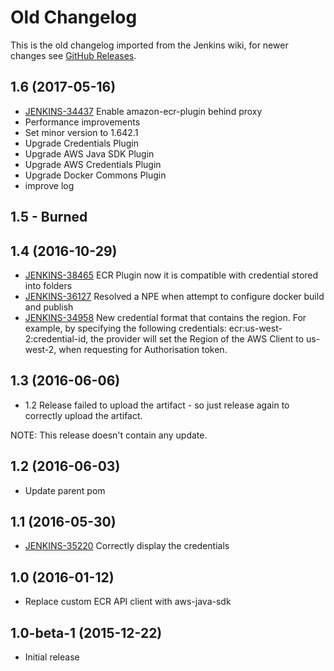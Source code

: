 # Old Changelog

This is the old changelog imported from the Jenkins wiki, for newer changes see
[GitHub Releases](https://github.com/jenkinsci/amazon-ecr-plugin/releases).

## 1.6 (2017-05-16)

- [JENKINS-34437](https://issues.jenkins-ci.org/browse/JENKINS-34437) Enable
  amazon-ecr-plugin behind proxy
- Performance improvements
- Set minor version to 1.642.1
- Upgrade Credentials Plugin
- Upgrade AWS Java SDK Plugin
- Upgrade AWS Credentials Plugin
- Upgrade Docker Commons Plugin
- improve log

## 1.5 - Burned

## 1.4 (2016-10-29)

- [JENKINS-38465](https://issues.jenkins-ci.org/browse/JENKINS-38465) ECR
  Plugin now it is compatible with credential stored into folders
- [JENKINS-36127](https://issues.jenkins-ci.org/browse/JENKINS-36127) Resolved
  a NPE when attempt to configure docker build and publish
- [JENKINS-34958](https://issues.jenkins-ci.org/browse/JENKINS-34958) New
  credential format that contains the region. For example, by specifying the
  following credentials: ecr:us-west-2:credential-id, the provider will set the
  Region of the AWS Client to us-west-2, when requesting for Authorisation
  token.

## 1.3 (2016-06-06)

- 1.2 Release failed to upload the artifact - so just release again to
  correctly upload the artifact.

NOTE: This release doesn't contain any update.

## 1.2 (2016-06-03)

- Update parent pom

## 1.1 (2016-05-30)

- [JENKINS-35220](http://localhost:8085/display/JENKINS/Amazon+ECR#)
  Correctly display the credentials

## 1.0 (2016-01-12)

- Replace custom ECR API client with aws-java-sdk

## 1.0-beta-1 (2015-12-22)

- Initial release
